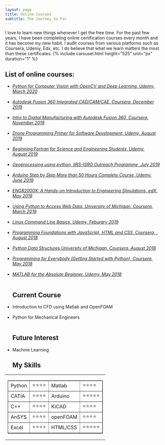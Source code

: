 ```yaml
---
layout: page
title: Online Courses
subtitle: The Journey So Far
---
```

I love to learn new things whenever I get the free time. For the past few years, I have been completing online certification courses every month and it has become my new habit. I audit courses from various platforms such as Coursera, Udemy, Edx, etc. I do believe that what we learn matters the most than these certificates.
{% include carousel.html height="525" unit="px" duration="1" %}

<h2>List of online courses:</h2>
<ul>
	<li><i><a href= "https://www.udemy.com/certificate/UC-8bccd981-8206-4cc1-96ea-0fc0b3975291" class="impact" target="_blank">Python for Computer Vision with OpenCV and Deep Learning, Udemy, March 2020</a></i></li><br>
	
<li><i><a href="https://www.coursera.org/account/accomplishments/records/QZT7ZZ9LNL9V" class="impact" target="_blank">Autodesk Fusion 360 Integrated CAD/CAM/CAE, Coursera, December 2019</a></i></li><br>
	
<li><i><a href="https://www.coursera.org/account/accomplishments/records/3M2TVPB57S35" class="impact" target="_blank">Intro to Digital Manufacturing with Autodesk Fusion 360, Coursera, November 2019</a></i></li><br>
	  <li><i><a href="https://www.udemy.com/certificate/UC-PRZIONWO/" class="impact" target="_blank">Drone Programming Primer for Software Development, Udemy, August 2019</a></i></li><br>
	  <li><i><a href="https://www.udemy.com/certificate/UC-NLISZGH2/" class="impact" target="_blank">Beginning Fortran for Science and Engineering Students, Udemy, August 2019</a></i></li><br>
	  <li><i><a href="https://drive.google.com/file/d/1-QSZg5K9OK-JLIBCylSwK2_TGm7onppB/view?usp=sharing" class="impact" target="_blank">Geoprocessing using python, IIRS-ISRO Outreach Programme, July 2019</a></i></li><br>
	  <li><i><a href="https://www.udemy.com/certificate/UC-KLX807DW/" class="impact" target="_blank">Arduino Step by Step More than 50 Hours Complete Course, Udemy, June 2019</a></i></li><br>
	  <li><i><a href="https://courses.edx.org/certificates/30f0fe16f94a412a91e5ad1af090a068" class="impact" target="_blank">ENGR2000X: A Hands-on Introduction to Engineering Simulations, edX, May 2019</a></i></li><br>
	  <li><i><a href="https://www.coursera.org/account/accomplishments/records/FKBMNBBK9JG9" class="impact" target="_blank">Using Python to Access Web Data, University of Michigan, Coursera, March 2019</a></i></li><br>
	  <li><i><a href="https://www.udemy.com/certificate/UC-YVZIHGFC/" class="impact" target="_blank">Linux Command Line Basics, Udemy, Feburary 2019</a></i></li><br>
	  <li><i><a href="https://www.coursera.org/account/accomplishments/certificate/9R8RKKJ8QWK2" class="impact" target="_blank">Programming Foundations with JavaScript, HTML and CSS, Coursera, , August 2018</a></i></li><br>
	  <li><i><a href="https://www.coursera.org/account/accomplishments/verify/ZMA7K6EUX4T9" class="impact" target="_blank">Python Data Structures  University of Michigan, Coursera, August 2018</a></i></li><br>
	   <li><i><a href="https://www.coursera.org/account/accomplishments/verify/H9NS7KMABF7Z" class="impact" target="_blank">Programming for Everybody (Getting Started with Python), Coursera, May 2018</a></i></li><br>
      <li><i><a href="https://www.udemy.com/certificate/UC-52SFA3VS/" class="impact" target="_blank">MATLAB for the Absolute Beginner, Udemy, May 2018</a></i></li><br>
	
</ul>  	
<ul>  
	
<h2>Current Course</h2>

<li>Introduction to CFD using Matlab and OpenFOAM</li><br>
<li>Python for Mechanical Engineers</li><br>
</ul>  
<ul>  
<h2> Future Interest</h2>

<li> Machine Learning</li>


<h2> My Skills </h2>
</ul>  


<table>
  <tr>
    <td><table border="1">
      <tbody>
        <tr>
          <td>Python</td>
          <td>⭐⭐⭐⭐</td>
           <td>Matlab</td>
          <td>⭐⭐⭐⭐</td>
        </tr>
        <tr>
          <td>CATIA</td>
          <td>⭐⭐⭐⭐</td>
          <td>Arduino</td>
          <td>⭐⭐⭐⭐⭐</td>
        </tr>
        <tr>
          <td>C++</td>
          <td>⭐⭐⭐⭐</td>
          <td>KiCAD</td>
          <td>⭐⭐⭐⭐</td>
        </tr>
        <tr>
          <td>AnSYS</td>
          <td>⭐⭐⭐⭐</td>
          <td>openFOAM</td>
          <td>⭐⭐⭐⭐</td>
        </tr>
         <tr>
          <td>Excel</td>
          <td>⭐⭐⭐⭐</td>
          <td>HTML/CSS</td>
          <td>⭐⭐⭐⭐⭐</td>
        </tr>
      </tbody>
    </table></td>
  </tr>
</table>  

    
